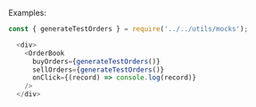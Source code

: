 Examples:

```js { "props": { "className": "example-wrapper" } }
const { generateTestOrders } = require('../../utils/mocks');

  <div>
    <OrderBook
      buyOrders={generateTestOrders()}
      sellOrders={generateTestOrders()}
      onClick={(record) => console.log(record)}
    />
  </div>
```
